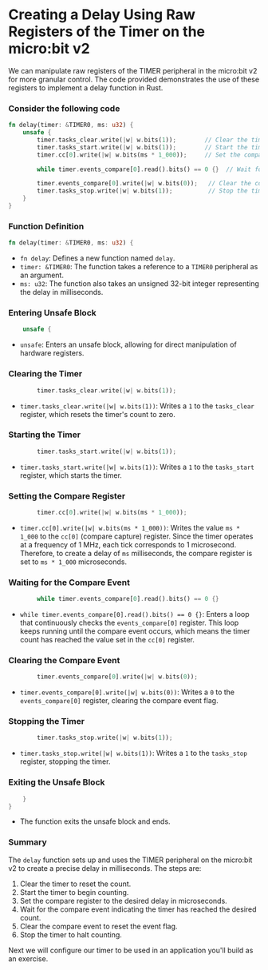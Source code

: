 # Creating a Delay Using Raw Registers of the Timer on the micro:bit v2

We can manipulate raw registers of the TIMER peripheral in the micro:bit v2 for more granular control. The code provided demonstrates the use of these registers to implement a delay function in Rust.  

### Consider the following code

```rust
fn delay(timer: &TIMER0, ms: u32) {
    unsafe {
        timer.tasks_clear.write(|w| w.bits(1));        // Clear the timer
        timer.tasks_start.write(|w| w.bits(1));        // Start the timer
        timer.cc[0].write(|w| w.bits(ms * 1_000));     // Set the compare register (1ms tick)

        while timer.events_compare[0].read().bits() == 0 {}  // Wait for the compare event

        timer.events_compare[0].write(|w| w.bits(0));   // Clear the compare event
        timer.tasks_stop.write(|w| w.bits(1));          // Stop the timer
    }
}
```

### Function Definition
```rust
fn delay(timer: &TIMER0, ms: u32) {
```
- `fn delay`: Defines a new function named `delay`.
- `timer: &TIMER0`: The function takes a reference to a `TIMER0` peripheral as an argument.
- `ms: u32`: The function also takes an unsigned 32-bit integer representing the delay in milliseconds.

### Entering Unsafe Block
```rust
    unsafe {
```
- `unsafe`: Enters an unsafe block, allowing for direct manipulation of hardware registers.

### Clearing the Timer
```rust
        timer.tasks_clear.write(|w| w.bits(1));
```
- `timer.tasks_clear.write(|w| w.bits(1))`: Writes a `1` to the `tasks_clear` register, which resets the timer's count to zero.

### Starting the Timer
```rust
        timer.tasks_start.write(|w| w.bits(1));
```
- `timer.tasks_start.write(|w| w.bits(1))`: Writes a `1` to the `tasks_start` register, which starts the timer.

### Setting the Compare Register
```rust
        timer.cc[0].write(|w| w.bits(ms * 1_000));
```
- `timer.cc[0].write(|w| w.bits(ms * 1_000))`: Writes the value `ms * 1_000` to the `cc[0]` (compare capture) register. Since the timer operates at a frequency of 1 MHz, each tick corresponds to 1 microsecond. Therefore, to create a delay of `ms` milliseconds, the compare register is set to `ms * 1_000` microseconds.

### Waiting for the Compare Event
```rust
        while timer.events_compare[0].read().bits() == 0 {}
```
- `while timer.events_compare[0].read().bits() == 0 {}`: Enters a loop that continuously checks the `events_compare[0]` register. This loop keeps running until the compare event occurs, which means the timer count has reached the value set in the `cc[0]` register.

### Clearing the Compare Event
```rust
        timer.events_compare[0].write(|w| w.bits(0));
```
- `timer.events_compare[0].write(|w| w.bits(0))`: Writes a `0` to the `events_compare[0]` register, clearing the compare event flag.

### Stopping the Timer
```rust
        timer.tasks_stop.write(|w| w.bits(1));
```
- `timer.tasks_stop.write(|w| w.bits(1))`: Writes a `1` to the `tasks_stop` register, stopping the timer.

### Exiting the Unsafe Block
```rust
    }
}
```
- The function exits the unsafe block and ends.

### Summary

The `delay` function sets up and uses the TIMER peripheral on the micro:bit v2 to create a precise delay in milliseconds. The steps are:
1. Clear the timer to reset the count.
2. Start the timer to begin counting.
3. Set the compare register to the desired delay in microseconds.
4. Wait for the compare event indicating the timer has reached the desired count.
5. Clear the compare event to reset the event flag.
6. Stop the timer to halt counting.

Next we will configure our timer to be used in an application you'll build as an exercise.
